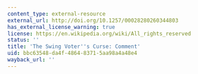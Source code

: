```yaml
---
content_type: external-resource
external_url: http://doi.org/10.1257/00028280260344803
has_external_license_warning: true
license: https://en.wikipedia.org/wiki/All_rights_reserved
status: ''
title: 'The Swing Voter''s Curse: Comment'
uid: bbc63548-da4f-4864-8371-5aa98a4a48e4
wayback_url: ''
---
```

